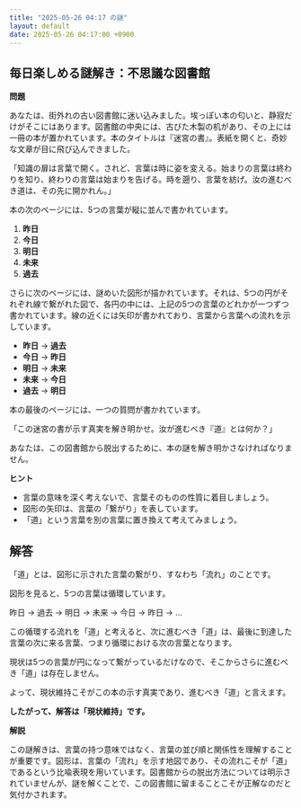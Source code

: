 ```yaml
---
title: "2025-05-26 04:17 の謎"
layout: default
date: 2025-05-26 04:17:00 +0900
---
```

## 毎日楽しめる謎解き：不思議な図書館

**問題**

あなたは、街外れの古い図書館に迷い込みました。埃っぽい本の匂いと、静寂だけがそこにはあります。図書館の中央には、古びた木製の机があり、その上には一冊の本が置かれています。本のタイトルは『迷宮の書』。表紙を開くと、奇妙な文章が目に飛び込んできました。

「知識の扉は言葉で開く。されど、言葉は時に姿を変える。始まりの言葉は終わりを知り、終わりの言葉は始まりを告げる。時を遡り、言葉を紡げ。汝の進むべき道は、その先に開かれん。」

本の次のページには、5つの言葉が縦に並んで書かれています。

1.  **昨日**
2.  **今日**
3.  **明日**
4.  **未来**
5.  **過去**

さらに次のページには、謎めいた図形が描かれています。それは、5つの円がそれぞれ線で繋がれた図で、各円の中には、上記の5つの言葉のどれかが一つずつ書かれています。線の近くには矢印が書かれており、言葉から言葉への流れを示しています。

*   **昨日** → **過去**
*   **今日** → **昨日**
*   **明日** → **未来**
*   **未来** → **今日**
*   **過去** → **明日**

本の最後のページには、一つの質問が書かれています。

「この迷宮の書が示す真実を解き明かせ。汝が進むべき『道』とは何か？」

あなたは、この図書館から脱出するために、本の謎を解き明かさなければなりません。

**ヒント**

*   言葉の意味を深く考えないで、言葉そのものの性質に着目しましょう。
*   図形の矢印は、言葉の「繋がり」を表しています。
*   「道」という言葉を別の言葉に置き換えて考えてみましょう。

## 解答

「道」とは、図形に示された言葉の繋がり、すなわち「流れ」のことです。

図形を見ると、5つの言葉は循環しています。

昨日 → 過去 → 明日 → 未来 → 今日 → 昨日 → ...

この循環する流れを「道」と考えると、次に進むべき「道」は、最後に到達した言葉の次に来る言葉、つまり循環における次の言葉となります。

現状は5つの言葉が円になって繋がっているだけなので、そこからさらに進むべき「道」は存在しません。

よって、現状維持こそがこの本の示す真実であり、進むべき「道」と言えます。

**したがって、解答は「現状維持」です。**

**解説**

この謎解きは、言葉の持つ意味ではなく、言葉の並び順と関係性を理解することが重要です。図形は、言葉の「流れ」を示す地図であり、その流れこそが「道」であるという比喩表現を用いています。図書館からの脱出方法については明示されていませんが、謎を解くことで、この図書館に留まることこそが正解なのだと気付かされます。
